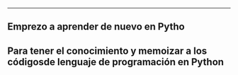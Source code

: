 --------------------------------------------
Emprezo a aprender de nuevo en Pytho
------------------------------------------
Para tener el conocimiento y memoizar a
los códigosde lenguaje de programación
en Python
-------------------------------------------
